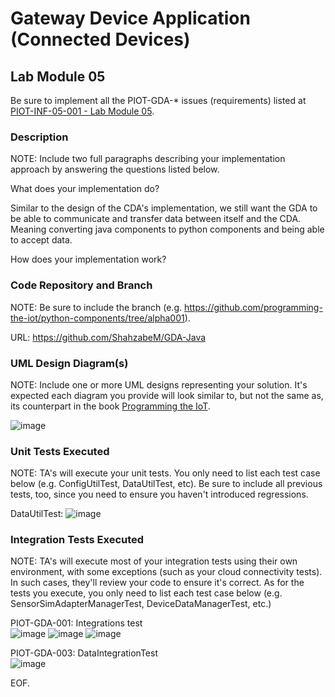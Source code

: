 # Gateway Device Application (Connected Devices)

## Lab Module 05

Be sure to implement all the PIOT-GDA-* issues (requirements) listed at [PIOT-INF-05-001 - Lab Module 05](https://github.com/orgs/programming-the-iot/projects/1#column-10488421).

### Description

NOTE: Include two full paragraphs describing your implementation approach by answering the questions listed below.

What does your implementation do? 

Similar to the design of the CDA's implementation, we still want the GDA to be able to communicate and transfer data 
between itself and the CDA. Meaning converting java components to python components and being able to accept data. 

How does your implementation work?



### Code Repository and Branch

NOTE: Be sure to include the branch (e.g. https://github.com/programming-the-iot/python-components/tree/alpha001).

URL: https://github.com/ShahzabeM/GDA-Java

### UML Design Diagram(s)

NOTE: Include one or more UML designs representing your solution. It's expected each
diagram you provide will look similar to, but not the same as, its counterpart in the
book [Programming the IoT](https://learning.oreilly.com/library/view/programming-the-internet/9781492081401/).

![image](https://github.com/JadEletry/book-exercise-docs/assets/71851213/8e7648af-0a95-4f35-834f-ac114324b0e7)

### Unit Tests Executed

NOTE: TA's will execute your unit tests. You only need to list each test case below
(e.g. ConfigUtilTest, DataUtilTest, etc). Be sure to include all previous tests, too,
since you need to ensure you haven't introduced regressions.

DataUtilTest: 
![image](https://github.com/JadEletry/book-exercise-docs/assets/71851213/a82e9a71-d5da-4673-af9b-bdb738282363)


### Integration Tests Executed

NOTE: TA's will execute most of your integration tests using their own environment, with
some exceptions (such as your cloud connectivity tests). In such cases, they'll review
your code to ensure it's correct. As for the tests you execute, you only need to list each
test case below (e.g. SensorSimAdapterManagerTest, DeviceDataManagerTest, etc.)

PIOT-GDA-001: Integrations test<br>
![image](https://github.com/JadEletry/book-exercise-docs/assets/71851213/291720e2-7c73-4813-a30f-914e9b983746)
![image](https://github.com/JadEletry/book-exercise-docs/assets/71851213/964745ba-1045-4f9e-8261-91ea7f7d941e)
![image](https://github.com/JadEletry/book-exercise-docs/assets/71851213/6dd9e15b-2717-41f2-af58-6debff4b20a9)

PIOT-GDA-003:  DataIntegrationTest<br>
![image](https://github.com/JadEletry/book-exercise-docs/assets/71851213/214a03a3-25f3-4332-b4b1-3a63f9f9f0c7)





EOF.
